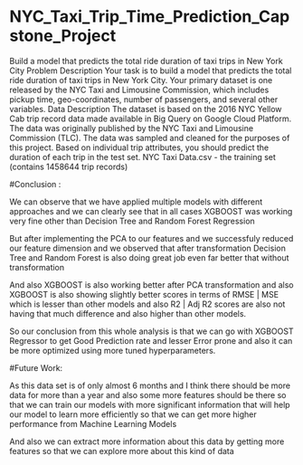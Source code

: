 # NYC_Taxi_Trip_Time_Prediction_Capstone_Project
Build a model that predicts the total ride duration of taxi trips in New York City
Problem Description
Your task is to build a model that predicts the total ride duration of taxi trips in New York City. Your primary dataset is one released by the NYC Taxi and Limousine Commission, which includes pickup time, geo-coordinates, number of passengers, and several other variables.
Data Description
The dataset is based on the 2016 NYC Yellow Cab trip record data made available in Big Query on Google Cloud Platform. The data was originally published by the NYC Taxi and Limousine Commission (TLC). The data was sampled and cleaned for the purposes of this project. Based on individual trip attributes, you should predict the duration of each trip in the test set.
NYC Taxi Data.csv - the training set (contains 1458644 trip records)

#Conclusion :

We can observe that we have applied multiple models with different approaches and we can clearly see that in all cases XGBOOST was working very fine other than Decision Tree and Random Forest Regression

But after implementing the PCA to our features and we successfuly reduced our feature dimension and we observed that after transformation Decision Tree and Random Forest is also doing great job even far better that without transformation

And also XGBOOST is also working better after PCA transformation and also XGBOOST is also showing slightly better scores in terms of RMSE | MSE which is lesser than other models and also R2 | Adj R2 scores are also not having that much difference and also higher than other models.

So our conclusion from this whole analysis is that we can go with XGBOOST Regressor to get Good Prediction rate and lesser Error prone and also it can be more optimized using more tuned hyperparameters.

#Future Work:

As this data set is of only almost 6 months and I think there should be more data for more than a year and also some more features should be there so that we can train our models with more significant information that will help our model to learn more efficiently so that we can get more higher performance from Machine Learning Models

And also we can extract more information about this data by getting more features so that we can explore more about this kind of data
